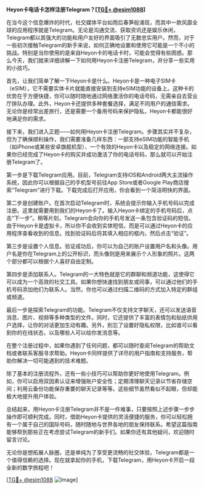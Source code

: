**Heyon卡电话卡怎样注册Telegram？[[TG💪+ @esim1088](https://t.me/s/esim1088)]**

在当今这个信息爆炸的时代，社交媒体平台如雨后春笋般涌现，而其中一款风靡全球的应用程序就是Telegram。无论是沟通交流、获取资讯还是娱乐休闲，Telegram都以其强大的功能和用户友好的界面吸引了无数忠实用户。然而，对于一些初次接触Telegram的新手来说，如何正确地设置和使用它可能是一个不小的挑战。特别是当你使用的是来自Heyon卡的电话卡时，可能会觉得有些困惑。那么今天，我们就来详细讲解一下如何用Heyon卡注册Telegram，并分享一些实用的小技巧。

首先，让我们简单了解一下Heyon卡是什么。Heyon卡是一种电子SIM卡（eSIM），它不需要实体卡片就能直接安装到支持eSIM功能的设备上。这种卡的优势在于方便快捷，你可以随时随地通过网络激活你的电话号码，无需亲自去营业厅排队办理。此外，Heyon卡还提供多种套餐选择，满足不同用户的通信需求。无论你是经常出差旅行，还是需要一个备用号码来保护隐私，Heyon卡都能很好地满足你的需求。

接下来，我们进入正题——如何用Heyon卡注册Telegram。步骤其实并不复杂，但为了确保顺利操作，我们需要准备几样东西：一部支持eSIM功能的智能手机（如iPhone或某些安卓旗舰机型）、一个有效的Heyon卡以及稳定的网络连接。如果你已经完成了Heyon卡的购买并成功激活了你的电话号码，那么就可以开始注册Telegram了。

第一步是下载Telegram应用。目前，Telegram支持iOS和Android两大主流操作系统，因此你可以根据自己的手机型号前往App Store或者Google Play商店搜索“Telegram”进行下载。下载完成后打开应用，你会看到一个简洁明快的界面。

第二步是创建账户。在首次启动Telegram时，系统会提示你输入手机号码以完成注册。这里就需要用到我们的Heyon卡了。输入Heyon卡绑定的手机号码后，点击“下一步”。稍等片刻，Telegram会向你的手机号发送一条包含验证码的短信。由于Heyon卡是虚拟卡，所以你不会收到实体短信，而是可以通过Heyon卡的应用程序查看收到的信息。找到验证码后将其填入相应的框内，然后点击“验证”。

第三步是设置个人信息。验证成功后，你可以为自己的账户设置用户名和头像。用户名是你在Telegram上的公开标识，而头像则是用来展示个人形象的照片。这两个部分都可以根据个人喜好自由定制。

第四步是添加联系人。Telegram的一大特色就是它的群聊和频道功能，这使得它可以成为一个高效的社交工具。如果你想快速找到朋友或同事，可以通过他们的手机号码添加他们为联系人。当然，你也可以通过扫描二维码的方式加入特定的群组或频道。

最后一步是探索Telegram的功能。Telegram不仅支持文字聊天，还可以发送语音消息、图片、视频等多种类型的文件。同时，它还提供了丰富的表情包和贴纸供用户选择，让你的对话更加生动有趣。另外，别忘了设置好隐私权限，比如谁可以看到你的在线状态，以及哪些人可以给你发消息等。

在整个注册过程中，如果你遇到了任何问题，都可以随时查阅Telegram的帮助文档或者联系客服寻求帮助。Heyon卡同样提供了详尽的用户指南和支持服务，帮助你解决一切可能遇到的技术难题。

除了基本的注册流程外，还有一些小技巧可以帮助你更好地使用Telegram。例如，你可以启用双因素认证来增强账户安全性；定期清理聊天记录以节省存储空间；利用云备份功能保存重要的聊天记录等等。这些细节虽然看似不起眼，但却能极大地提升用户体验。

总结起来，用Heyon卡注册Telegram并不是一件难事，只要按照上述步骤一步步操作即可顺利完成。同时，借助Heyon卡提供的灵活便捷的服务，你可以轻松拥有一个属于自己的国际号码，随时随地与世界各地的朋友保持联系。希望这篇指南能够帮到那些正在考虑尝试Telegram的新手们。如果你还有其他疑问，欢迎随时留言讨论。

无论你是想拓展人脉圈，还是单纯为了享受更流畅的社交体验，Telegram都是一个值得信赖的选择。现在就拿起你的手机，下载Telegram，用Heyon卡开启一段全新的数字旅程吧！

[[TG💪+ @esim1088](https://t.me/s/esim1088) ![Image](https://i.postimg.cc/4NQfJmqS/Snipaste-2025-05-13-00-14-12.png)]